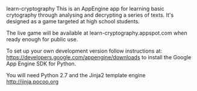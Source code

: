 learn-cryptography
This is an AppEngine app for learning basic crytography through analysing and
decrypting a series of texts. It's designed as a game targeted at high school
students.

The live game will be available at learn-cryptography.appspot.com when ready
enough for public use.

To set up your own development version follow instructions at:
https://developers.google.com/appengine/downloads to install the Google App
Engine SDK for Python.

You will need Python 2.7 and the Jinja2 template engine http://jinja.pocoo.org
